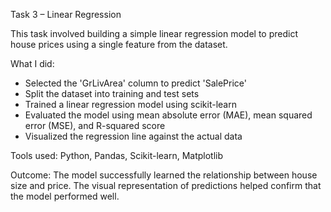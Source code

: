Task 3 – Linear Regression

This task involved building a simple linear regression model to predict house prices using a single feature from the dataset.

What I did:
- Selected the 'GrLivArea' column to predict 'SalePrice'
- Split the dataset into training and test sets
- Trained a linear regression model using scikit-learn
- Evaluated the model using mean absolute error (MAE), mean squared error (MSE), and R-squared score
- Visualized the regression line against the actual data

Tools used:
Python, Pandas, Scikit-learn, Matplotlib

Outcome:
The model successfully learned the relationship between house size and price. The visual representation of predictions helped confirm that the model performed well.
